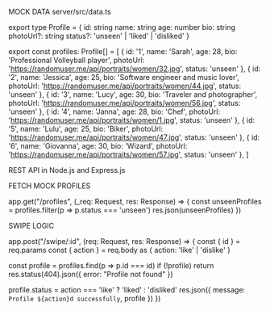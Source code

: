MOCK DATA server/src/data.ts

export type Profile = {
  id: string
  name: string
  age: number
  bio: string
  photoUrl?: string
  status?: 'unseen' | 'liked' | 'disliked'
}

export const profiles: Profile[] = [
  { id: '1', name: 'Sarah', age: 28, bio: 'Professional Volleyball player', photoUrl: 'https://randomuser.me/api/portraits/women/32.jpg', status: 'unseen' },
  { id: '2', name: 'Jessica', age: 25, bio: 'Software engineer and music lover', photoUrl: 'https://randomuser.me/api/portraits/women/44.jpg', status: 'unseen' },
  { id: '3', name: 'Lucy', age: 30, bio: 'Traveler and photographer', photoUrl: 'https://randomuser.me/api/portraits/women/56.jpg', status: 'unseen' },
  { id: '4', name: 'Janna', age: 28, bio: 'Chef', photoUrl: 'https://randomuser.me/api/portraits/women/1.jpg', status: 'unseen' },
  { id: '5', name: 'Lulu', age: 25, bio: 'Biker', photoUrl: 'https://randomuser.me/api/portraits/women/47.jpg', status: 'unseen' },
  { id: '6', name: 'Giovanna', age: 30, bio: 'Wizard', photoUrl: 'https://randomuser.me/api/portraits/women/57.jpg', status: 'unseen' },
]


REST API in Node.js and Express.js

FETCH MOCK PROFILES

app.get("/profiles", (_req: Request, res: Response) => {
  const unseenProfiles = profiles.filter(p => p.status === 'unseen')
  res.json(unseenProfiles)
})

SWIPE LOGIC

app.post("/swipe/:id", (req: Request, res: Response) => {
  const { id } = req.params
  const { action } = req.body as { action: 'like' | 'dislike' }

  const profile = profiles.find(p => p.id === id)
  if (!profile) return res.status(404).json({ error: "Profile not found" })

  profile.status = action === 'like' ? 'liked' : 'disliked'
  res.json({ message: `Profile ${action}d successfully`, profile })
})
